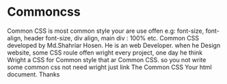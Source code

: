 # Commoncss
Common CSS is most common style your are use offen e.g: font-size, font-align, header font-size, div align, main div : 100% etc. Common CSS developed by Md.Shahriar Hosen. He is an web Developer. when he Design website, some CSS roule offen wright every project, one day he think Wright a CSS for Common style that ar Common CSS. so you not write some common css not need wright just link The Common CSS Your html document. Thanks
